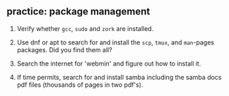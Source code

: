 ## practice: package management

1. Verify whether `gcc`, `sudo` and `zork` are installed.

2. Use dnf or apt to search for and install the `scp`, `tmux`, and `man`-pages packages. Did you find them all?

3. Search the internet for \'webmin\' and figure out how to install it.

4. If time permits, search for and install samba including the samba
docs pdf files (thousands of pages in two pdf\'s).


